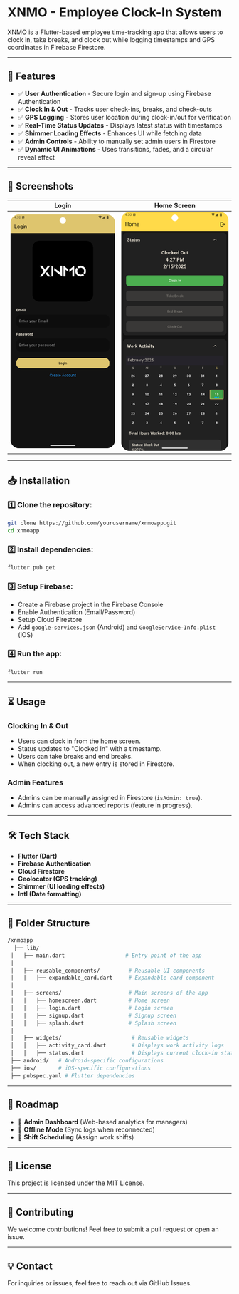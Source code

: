 # XNMO - Employee Clock-In System

XNMO is a Flutter-based employee time-tracking app that allows users to clock in, take breaks, and clock out while logging timestamps and GPS coordinates in Firebase Firestore.

---

## 🚀 Features

- ✅ **User Authentication** - Secure login and sign-up using Firebase Authentication
- ✅ **Clock In & Out** - Tracks user check-ins, breaks, and check-outs
- ✅ **GPS Logging** - Stores user location during clock-in/out for verification
- ✅ **Real-Time Status Updates** - Displays latest status with timestamps
- ✅ **Shimmer Loading Effects** - Enhances UI while fetching data
- ✅ **Admin Controls** - Ability to manually set admin users in Firestore
- ✅ **Dynamic UI Animations** - Uses transitions, fades, and a circular reveal effect

---

## 📸 Screenshots

| Login | Home Screen |
|-------|------------|
| ![Login](images/login.png) | ![Home Screen](images/homePage.png) |


---

## 📥 Installation

### 1️⃣ Clone the repository:

```sh
git clone https://github.com/yourusername/xnmoapp.git
cd xnmoapp
```

### 2️⃣ Install dependencies:

```sh
flutter pub get
```

### 3️⃣ Setup Firebase:

- Create a Firebase project in the Firebase Console
- Enable Authentication (Email/Password)
- Setup Cloud Firestore
- Add `google-services.json` (Android) and `GoogleService-Info.plist` (iOS)

### 4️⃣ Run the app:

```sh
flutter run
```

---

## ⏳ Usage

### Clocking In & Out

- Users can clock in from the home screen.
- Status updates to "Clocked In" with a timestamp.
- Users can take breaks and end breaks.
- When clocking out, a new entry is stored in Firestore.

### Admin Features

- Admins can be manually assigned in Firestore (`isAdmin: true`).
- Admins can access advanced reports (feature in progress).

---

## 🛠️ Tech Stack

- **Flutter (Dart)**
- **Firebase Authentication**
- **Cloud Firestore**
- **Geolocator (GPS tracking)**
- **Shimmer (UI loading effects)**
- **Intl (Date formatting)**

---

## 📂 Folder Structure

```bash
/xnmoapp
  ├── lib/
 │   ├── main.dart                   # Entry point of the app
 │
 │   ├── reusable_components/         # Reusable UI components
 │   │   ├── expandable_card.dart     # Expandable card component
 │
 │   ├── screens/                     # Main screens of the app
 │   │   ├── homescreen.dart          # Home screen
 │   │   ├── login.dart               # Login screen
 │   │   ├── signup.dart              # Signup screen
 │   │   ├── splash.dart              # Splash screen
 │
 │   ├── widgets/                      # Reusable widgets
 │   │   ├── activity_card.dart        # Displays work activity logs
 │   │   ├── status.dart               # Displays current clock-in status
 ├── android/   # Android-specific configurations
 ├── ios/       # iOS-specific configurations
 ├── pubspec.yaml # Flutter dependencies
```

---

## 🔮 Roadmap

- 🚀 **Admin Dashboard** (Web-based analytics for managers)
- 🚀 **Offline Mode** (Sync logs when reconnected)
- 🚀 **Shift Scheduling** (Assign work shifts)

---

## 📜 License

This project is licensed under the MIT License.

---

## 🙌 Contributing

We welcome contributions! Feel free to submit a pull request or open an issue.

---

## 💡 Contact

For inquiries or issues, feel free to reach out via GitHub Issues.


